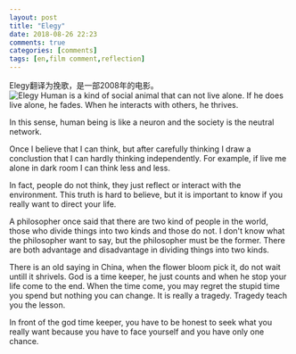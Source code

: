 ```yaml
---
layout: post
title: "Elegy"
date: 2018-08-26 22:23
comments: true
categories: [comments]
tags: [en,film comment,reflection]
---
```

Elegy翻译为挽歌，是一部2008年的电影。  
![Elegy](https://raw.github.com/lukezhg/Freyja/master/elegy.jpg)
Human is a kind of social animal that can not live alone. If he does live alone, he fades. When he interacts with others, he thrives.  

In this sense, human being is like a neuron and the society is the neutral network.  

Once I believe that I can think, but after carefully thinking I draw a conclustion that I can hardly thinking independently. For example, if live me alone in dark room I can think less and less.  

In fact, people do not think, they just reflect or interact with the environment. This truth is hard to believe, but it is important to know if you really want to direct your life.  

A philosopher once said that there are two kind of people in the world, those who divide things into two kinds and those do not. I don't know what the philosopher want to say, but the philosopher must be the former. There are both advantage and disadvantage in dividing things into two kinds.     

There is an old saying in China, when the flower bloom pick it, do not wait untill it shrivels. God is a time keeper, he just counts and when he stop your life come to the end. When the time come, you may regret the stupid time you spend but nothing you can change. It is really a tragedy. Tragedy teach you the lesson.  

In front of the god time keeper, you have to be honest to seek what you really want because you have to face yourself and you have only one chance.  

